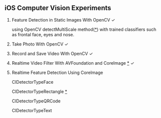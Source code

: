 ## iOS Computer Vision Experiments ##

1. Feature Detection in Static Images With OpenCV ✓

	using OpenCV detectMultiScale method([*](http://docs.opencv.org/2.4/modules/objdetect/doc/cascade_classification.html "OpenCV Documentation: Cascade classification")) with trained classifiers such as frontal face, eyes and nose.

2. Take Photo With OpenCV ✓

3. Record and Save Video With OpenCV ✓

4. Realtime Video Filter With AVFoundation and CoreImage [*](http://altitudelabs.com/blog/real-time-filter) ✓

5. Realtime Feature Detection Using CoreImage 
	
	CIDetectorTypeFace

	CIDetectorTypeRectangle [*](https://www.shinobicontrols.com/blog/ios8-day-by-day-day-13-coreimage-detectors)

	CIDetectorTypeQRCode

	CIDetectorTypeText